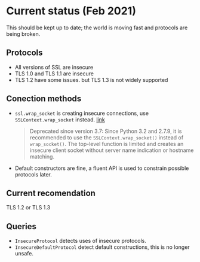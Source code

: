 # Current status (Feb 2021)

This should be kept up to date; the world is moving fast and protocols are being broken.

## Protocols

- All versions of SSL are insecure
- TLS 1.0 and TLS 1.1 are insecure
- TLS 1.2 have some issues. but TLS 1.3 is not widely supported

## Conection methods

- `ssl.wrap_socket` is creating insecure connections, use `SSLContext.wrap_socket` instead. [link](https://docs.python.org/3/library/ssl.html#ssl.wrap_socket)
    > Deprecated since version 3.7: Since Python 3.2 and 2.7.9, it is recommended to use the `SSLContext.wrap_socket()` instead of `wrap_socket()`. The top-level function is limited and creates an insecure client socket without server name indication or hostname matching.
- Default constructors are fine, a fluent API is used to constrain possible protocols later.

## Current recomendation

TLS 1.2 or TLS 1.3

## Queries

- `InsecureProtocol` detects uses of insecure protocols.
- `InsecureDefaultProtocol` detect default constructions, this is no longer unsafe.
